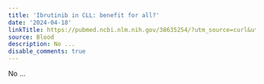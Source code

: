 ```yaml
---
title: 'Ibrutinib in CLL: benefit for all?'
date: '2024-04-18'
linkTitle: https://pubmed.ncbi.nlm.nih.gov/38635254/?utm_source=curl&utm_medium=rss&utm_campaign=journals&utm_content=7603509&fc=None&ff=20240419180729&v=2.18.0.post9+e462414
source: Blood
description: No ...
disable_comments: true
---
```

No ...